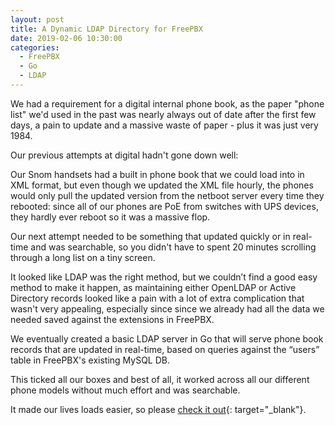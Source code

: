 ```yaml
---
layout: post
title: A Dynamic LDAP Directory for FreePBX
date: 2019-02-06 10:30:00
categories:
  - FreePBX
  - Go
  - LDAP
---
```


We had a requirement for a digital internal phone book, as the paper "phone list" we'd used in the past was nearly always out of date after the first few days, a pain to update and a massive waste of paper - plus it was just very 1984.

Our previous attempts at digital hadn't gone down well:

Our Snom handsets had a built in phone book that we could load into in XML format, but even though we updated the XML file hourly, the phones would only pull the updated version from the netboot server every time they rebooted: since all of our phones are PoE from switches with UPS devices, they hardly ever reboot so it was a massive flop.

Our next attempt needed to be something that updated quickly or in real-time and was searchable, so you didn't have to spent 20 minutes scrolling through a long list on a tiny screen.

It looked like LDAP was the right method, but we couldn’t find a good easy method to make it happen, as maintaining either OpenLDAP or Active Directory records looked like a pain with a lot of extra complication that wasn't very appealing, especially since since we already had all the data we needed saved against the extensions in FreePBX.

We eventually created a basic LDAP server in Go that will serve phone book records that are updated in real-time, based on queries against the “users” table in FreePBX's existing MySQL DB.

This ticked all our boxes and best of all, it worked across all our different phone models without much effort and was searchable.

It made our lives loads easier, so please [check it out](https://github.com/a1comms/freepbx-ldap){: target="_blank"}.